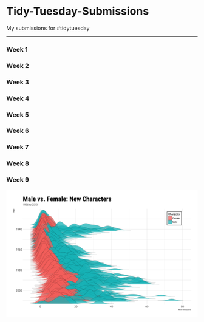 # Tidy-Tuesday-Submissions
My submissions for #tidytuesday

---

### Week 1

### Week 2

### Week 3

### Week 4

### Week 5

### Week 6

### Week 7

### Week 8

### Week 9

![Week 9](tt9_ggridges.png)
